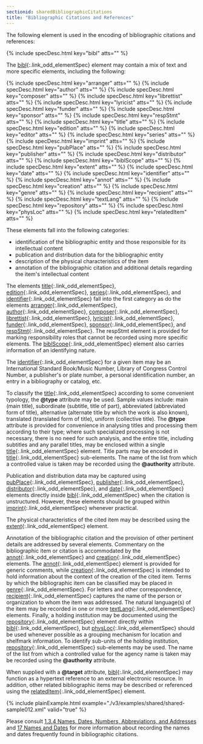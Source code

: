 ```yaml
---
sectionid: sharedBibliographicCitations
title: "Bibliographic Citations and References"
---
```




The following element is used in the encoding of bibliographic citations and
references:



{% include specDesc.html key="bibl" atts="" %}



The [bibl](/v3/elements/bibl.html){:.link_odd_elementSpec} element may contain a mix of text and more specific
elements, including the following:



{% include specDesc.html key="arranger" atts="" %}
{% include specDesc.html key="author" atts="" %}
{% include specDesc.html key="composer" atts="" %}
{% include specDesc.html key="librettist" atts="" %}
{% include specDesc.html key="lyricist" atts="" %}
{% include specDesc.html key="funder" atts="" %}
{% include specDesc.html key="sponsor" atts="" %}
{% include specDesc.html key="respStmt" atts="" %}
{% include specDesc.html key="title" atts="" %}
{% include specDesc.html key="edition" atts="" %}
{% include specDesc.html key="editor" atts="" %}
{% include specDesc.html key="series" atts="" %}
{% include specDesc.html key="imprint" atts="" %}
{% include specDesc.html key="pubPlace" atts="" %}
{% include specDesc.html key="publisher" atts="" %}
{% include specDesc.html key="distributor" atts="" %}
{% include specDesc.html key="biblScope" atts="" %}
{% include specDesc.html key="extent" atts="" %}
{% include specDesc.html key="date" atts="" %}
{% include specDesc.html key="identifier" atts="" %}
{% include specDesc.html key="annot" atts="" %}
{% include specDesc.html key="creation" atts="" %}
{% include specDesc.html key="genre" atts="" %}
{% include specDesc.html key="recipient" atts="" %}
{% include specDesc.html key="textLang" atts="" %}
{% include specDesc.html key="repository" atts="" %}
{% include specDesc.html key="physLoc" atts="" %}
{% include specDesc.html key="relatedItem" atts="" %}



These elements fall into the following categories: 
- identification of the bibliographic entity and those responsible for its
intellectual content
- publication and distribution data for the bibliographic entity
- description of the physical characteristics of the item
- annotation of the bibliographic citation and additional details regarding the item's
intellectual content



The elements [title](/v3/elements/title.html){:.link_odd_elementSpec}, [edition](/v3/elements/edition.html){:.link_odd_elementSpec}, [series](/v3/elements/series.html){:.link_odd_elementSpec}, and [identifier](/v3/elements/identifier.html){:.link_odd_elementSpec} fall into the first category as do the
elements [arranger](/v3/elements/arranger.html){:.link_odd_elementSpec}, [author](/v3/elements/author.html){:.link_odd_elementSpec}, [composer](/v3/elements/composer.html){:.link_odd_elementSpec}, [librettist](/v3/elements/librettist.html){:.link_odd_elementSpec}, [lyricist](/v3/elements/lyricist.html){:.link_odd_elementSpec}, [funder](/v3/elements/funder.html){:.link_odd_elementSpec}, [sponsor](/v3/elements/sponsor.html){:.link_odd_elementSpec}, and [respStmt](/v3/elements/respStmt.html){:.link_odd_elementSpec}. The respStmt element is provided for marking responsibility roles that
cannot be recorded using more specific elements. The [biblScope](/v3/elements/biblScope.html){:.link_odd_elementSpec} element
also carries information of an identifying nature.

The [identifier](/v3/elements/identifier.html){:.link_odd_elementSpec} for a given item may be an International Standard
Book/Music Number, Library of Congress Control Number, a publisher's or plate number,
a
personal identification number, an entry in a bibliography or catalog, etc.

To classify the [title](/v3/elements/title.html){:.link_odd_elementSpec} according to some convenient typology, the
**@type** attribute may be used. Sample values include: main (main title),
subordinate (subtitle, title of part), abbreviated (abbreviated form of title), alternative
(alternate title by which the work is also known), translated (translated form of
title),
uniform (collective title). The **@type** attribute is provided for convenience in
analysing titles and processing them according to their type; where such specialized
processing is not necessary, there is no need for such analysis, and the entire title,
including subtitles and any parallel titles, may be enclosed within a single [title](/v3/elements/title.html){:.link_odd_elementSpec} element. Title parts may be encoded in [title](/v3/elements/title.html){:.link_odd_elementSpec}
sub-elements. The name of the list from which a controlled value is taken may be recorded
using the **@authority** attribute.

Publication and distribution data may be captured using [pubPlace](/v3/elements/pubPlace.html){:.link_odd_elementSpec}, [publisher](/v3/elements/publisher.html){:.link_odd_elementSpec}, [distributor](/v3/elements/distributor.html){:.link_odd_elementSpec}, and [date](/v3/elements/date.html){:.link_odd_elementSpec} elements directly inside [bibl](/v3/elements/bibl.html){:.link_odd_elementSpec} when the citation is
unstructured. However, these elements should be grouped within [imprint](/v3/elements/imprint.html){:.link_odd_elementSpec}
whenever practical.

The physical characteristics of the cited item may be described using the [extent](/v3/elements/extent.html){:.link_odd_elementSpec} element.

Annotation of the bibliographic citation and the provision of other pertinent details
are
addressed by several elements. Commentary on the bibliographic item or citation is
accommodated by the [annot](/v3/elements/annot.html){:.link_odd_elementSpec} and [creation](/v3/elements/creation.html){:.link_odd_elementSpec} elements.
The [annot](/v3/elements/annot.html){:.link_odd_elementSpec} element is provided for generic comments, while [creation](/v3/elements/creation.html){:.link_odd_elementSpec} is intended to hold information about the context of the
creation of the cited item. Terms by which the bibliographic item can be classified
may be
placed in [genre](/v3/elements/genre.html){:.link_odd_elementSpec}. For letters and other correspondence, [recipient](/v3/elements/recipient.html){:.link_odd_elementSpec} captures the name of the person or organization to whom the
item was addressed. The natural language(s) of the item may be recorded in one or
more [textLang](/v3/elements/textLang.html){:.link_odd_elementSpec} elements. Finally, a holding institution may be documented
using the [repository](/v3/elements/repository.html){:.link_odd_elementSpec} element directly within [bibl](/v3/elements/bibl.html){:.link_odd_elementSpec}, but [physLoc](/v3/elements/physLoc.html){:.link_odd_elementSpec} should be used whenever possible as a
grouping mechanism for location and shelfmark information. To identify sub-units of
the
holding institution, [repository](/v3/elements/repository.html){:.link_odd_elementSpec} sub-elements may be used. The name of
the list from which a controlled value for the agency name is taken may be recorded
using
the **@authority** attribute.

When supplied with a **@target** attribute, [bibl](/v3/elements/bibl.html){:.link_odd_elementSpec} may function
as a hypertext reference to an external electronic resource. In addition, other related
bibliographic items may be described or referenced using the [relatedItem](/v3/elements/relatedItem.html){:.link_odd_elementSpec} element.

{% include plainExample.html example="./v3/examples/shared/shared-sample012.xml" valid="true" %}

Please consult <a class="link_ptr" title="Names, Dates, Numbers, Abbreviations, and Addresses" href="/v3/guidelines/shared.html#sharedNamesNumbersDates">1.3.4 Names, Dates, Numbers, Abbreviations, and Addresses</a> and 
<a class="link_ptr" title="Names and Dates" href="/v3/guidelines/namesDates.html">17 Names and Dates</a> for
more information about recording the names and dates frequently found in bibliographic
citations.

